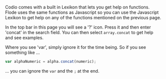 Codio comes with a built in Lexikon that lets you get help on functions. Flode uses the same functions as Javascript so you can use the Javascript Lexikon to get help on any of the functions mentioned on the previous page.

In the top bar in this page you will see a '?' icon. Press it and then enter 'concat' in the search field. You can then select `array.concat` to get help and see examples.

Where you see 'var', simply ignore it for the time being. So if you see something like ...

```javascript
var alphaNumeric = alpha.concat(numeric);
```

... you can ignore the `var` and the `;` at the end.


